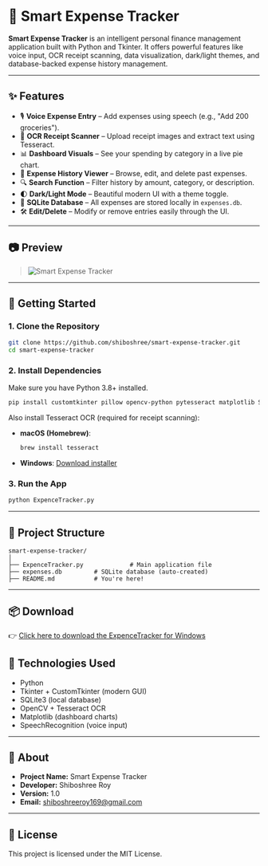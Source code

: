 # 💸 Smart Expense Tracker

**Smart Expense Tracker** is an intelligent personal finance management application built with Python and Tkinter. It offers powerful features like voice input, OCR receipt scanning, data visualization, dark/light themes, and database-backed expense history management.

---

## ✨ Features

- 🎙️ **Voice Expense Entry** – Add expenses using speech (e.g., "Add 200 groceries").
- 📸 **OCR Receipt Scanner** – Upload receipt images and extract text using Tesseract.
- 📊 **Dashboard Visuals** – See your spending by category in a live pie chart.
- 📅 **Expense History Viewer** – Browse, edit, and delete past expenses.
- 🔍 **Search Function** – Filter history by amount, category, or description.
- 🌓 **Dark/Light Mode** – Beautiful modern UI with a theme toggle.
- 🧾 **SQLite Database** – All expenses are stored locally in `expenses.db`.
- 🛠️ **Edit/Delete** – Modify or remove entries easily through the UI.

---

## 📷 Preview

> ![Smart Expense Tracker](./assest/image.png)

---

## 🚀 Getting Started

### 1. Clone the Repository

```bash
git clone https://github.com/shiboshree/smart-expense-tracker.git
cd smart-expense-tracker
```

### 2. Install Dependencies

Make sure you have Python 3.8+ installed.

```bash
pip install customtkinter pillow opencv-python pytesseract matplotlib SpeechRecognition
```

Also install Tesseract OCR (required for receipt scanning):

- **macOS (Homebrew)**:
  ```bash
  brew install tesseract
  ```
- **Windows**: [Download installer](https://github.com/tesseract-ocr/tesseract/wiki)

### 3. Run the App

```bash
python ExpenceTracker.py
```

---

## 📂 Project Structure

```
smart-expense-tracker/
│
├── ExpenceTracker.py             # Main application file
├── expenses.db         # SQLite database (auto-created)
├── README.md           # You're here!
```

---
## 📦 Download

👉 [Click here to download the ExpenceTracker for Windows](./dist/ExpenceTracker.exe)

## 🧠 Technologies Used

- Python
- Tkinter + CustomTkinter (modern GUI)
- SQLite3 (local database)
- OpenCV + Tesseract OCR
- Matplotlib (dashboard charts)
- SpeechRecognition (voice input)

---

## 👤 About

- **Project Name:** Smart Expense Tracker  
- **Developer:** Shiboshree Roy  
- **Version:** 1.0  
- **Email:** [shiboshreeroy169@gmail.com](mailto:shiboshreeroy169@gmail.com)

---

## 📜 License

This project is licensed under the MIT License.

